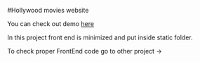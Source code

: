 #Hollywood movies website

You can check out demo [here](ttp://51.141.14.157)

In this project front end is minimized and put inside static folder.

To check proper FrontEnd code go to other project ->
